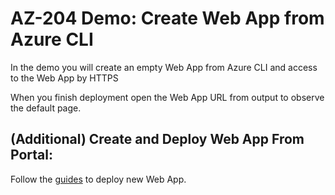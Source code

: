 # AZ-204 Demo: Create Web App from Azure CLI

In the demo you will create an empty Web App from Azure CLI and access to the Web App by HTTPS

When you finish deployment open the Web App URL from output to observe the default page.

## (Additional) Create and Deploy Web App From Portal:

Follow the [guides](https://docs.microsoft.com/en-us/learn/modules/host-a-web-app-with-azure-app-service/2-create-a-web-app-in-the-azure-portal) to deploy new Web App.


